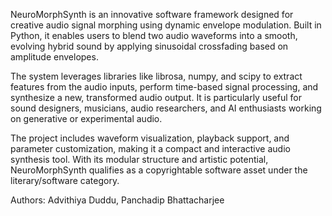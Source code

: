 
NeuroMorphSynth is an innovative software framework designed for creative audio signal morphing using dynamic envelope modulation. Built in Python, it enables users to blend two audio waveforms into a smooth, evolving hybrid sound by applying sinusoidal crossfading based on amplitude envelopes.

The system leverages libraries like librosa, numpy, and scipy to extract features from the audio inputs, perform time-based signal processing, and synthesize a new, transformed audio output. It is particularly useful for sound designers, musicians, audio researchers, and AI enthusiasts working on generative or experimental audio.

The project includes waveform visualization, playback support, and parameter customization, making it a compact and interactive audio synthesis tool. With its modular structure and artistic potential, NeuroMorphSynth qualifies as a copyrightable software asset under the literary/software category.


Authors: Advithiya Duddu, Panchadip Bhattacharjee 
